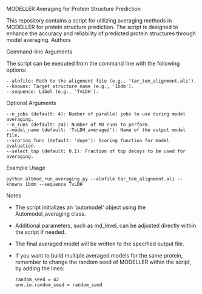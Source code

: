 MODELLER Averaging for Protein Structure Prediction

This repository contains a script for utilizing averaging methods in MODELLER for protein structure prediction. The script is designed to enhance the accuracy and reliability of predicted protein structures through model averaging.
Authors

Command-line Arguments

The script can be executed from the command line with the following options:

    --alnfile: Path to the alignment file (e.g., 'tar_tem_alignment.ali').
    --knowns: Target structure name (e.g., '1bdm').
    --sequence: Label (e.g., 'TvLDH').

Optional Arguments

    --n_jobs (default: 4): Number of parallel jobs to use during model averaging.
    --n_runs (default: 24): Number of MD runs to perform.
    --model_name (default: 'TvLDH_averaged'): Name of the output model file.
    --scoring_func (default: 'dope'): Scoring function for model evaluation.
    --select_top (default: 0.1): Fraction of top decoys to be used for averaging.

Example Usage

    python altmod_run_averaging.py --alnfile tar_tem_alignment.ali --knowns 1bdm --sequence TvLDH

Notes

- The script initializes an 'automodel' object using the Automodel_averaging class.
- Additional parameters, such as md_level, can be adjusted directly within the script if needed.
- The final averaged model will be written to the specified output file.
- If you want to build multiple averaged models for the same protein, remember to change the random seed of MODELLER within the script, by adding the lines:

      random_seed = 42
      env.io.random_seed = random_seed

